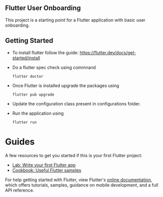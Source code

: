 ## Flutter User Onboarding

This project is a starting point for a Flutter application with basic user onboarding.

## Getting Started

- To install flutter follow the guide: https://flutter.dev/docs/get-started/install

- Do a flutter spec check using commnand

    `flutter doctor`

- Once Flutter is installed upgrade the packages using 

    `flutter pub upgrade`

- Update the configuration class present in configurations folder.

- Run the application using

    `flutter run`

# Guides

A few resources to get you started if this is your first Flutter project:

- [Lab: Write your first Flutter app](https://flutter.dev/docs/get-started/codelab)
- [Cookbook: Useful Flutter samples](https://flutter.dev/docs/cookbook)

For help getting started with Flutter, view Flutter's [online documentation](https://flutter.dev/docs), which offers tutorials, samples, guidance on mobile development, and a full API reference.
